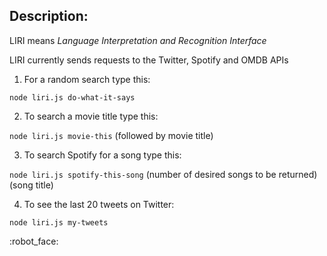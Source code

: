 ## Description: 

LIRI means *Language Interpretation and Recognition Interface*

LIRI currently sends requests to the Twitter, Spotify and OMDB APIs

1. For a random search type this: 

`node liri.js do-what-it-says`

2. To search a movie title type this: 

`node liri.js movie-this` (followed by movie title) 

3. To search Spotify for a song type this: 

`node liri.js spotify-this-song` (number of desired songs to be returned) (song title)

4. To see the last 20 tweets on Twitter: 

`node liri.js my-tweets`

:robot_face:

